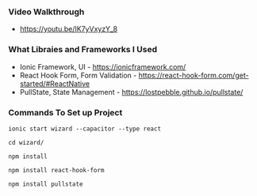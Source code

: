 ### Video Walkthrough 
- https://youtu.be/IK7yVxyzY_8

### What Libraies and Frameworks I Used
- Ionic Framework, UI - https://ionicframework.com/
- React Hook Form, Form Validation - https://react-hook-form.com/get-started/#ReactNative
- PullState, State Management - https://lostpebble.github.io/pullstate/

### Commands To Set up Project
```
ionic start wizard --capacitor --type react 

cd wizard/

npm install

npm install react-hook-form

npm install pullstate
```
